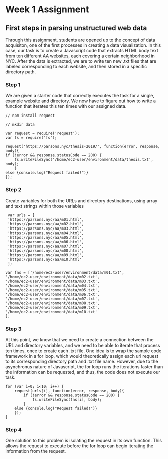 # Week 1 Assignment
## First steps in parsing unstructured web data

Through this assignment, students are opened up to the concept of data acquisiton, one of the first processes in creating a data visualization. In this case, our task is to create a Javascript code that extracts HTML body text from ten different AA websites, each covering a certain neighborhood in NYC. After the data is extracted, we are to write ten new .txt files that are labeled corresponding to each website, and then stored in a specific directory path.  

### Step 1
We are given a starter code that correctly executes the task for a single, example website and directory. We now have to figure out how to write a function that iterates this ten times with our assigned data.

    // npm install request

    // mkdir data

    var request = require('request');
    var fs = require('fs');

    request('https://parsons.nyc/thesis-2019/', function(error, response, body){
    if (!error && response.statusCode == 200) {
        fs.writeFileSync('/home/ec2-user/environment/data/thesis.txt', body);
        }
    else {console.log("Request failed!")}
    });

### Step 2
Create variables for both the URLs and directory destinations, using array and text strings within those variables 

     var urls = [
     'https://parsons.nyc/aa/m01.html',  
     'https://parsons.nyc/aa/m02.html',  
     'https://parsons.nyc/aa/m03.html',  
     'https://parsons.nyc/aa/m04.html',  
     'https://parsons.nyc/aa/m05.html',  
     'https://parsons.nyc/aa/m06.html',  
     'https://parsons.nyc/aa/m07.html',  
     'https://parsons.nyc/aa/m08.html',  
     'https://parsons.nyc/aa/m09.html',  
     'https://parsons.nyc/aa/m10.html'  
     ];
    
    var fns = ['/home/ec2-user/environment/data/m01.txt',
    '/home/ec2-user/environment/data/m02.txt',
    '/home/ec2-user/environment/data/m03.txt',
    '/home/ec2-user/environment/data/m04.txt',
    '/home/ec2-user/environment/data/m05.txt',
    '/home/ec2-user/environment/data/m06.txt',
    '/home/ec2-user/environment/data/m07.txt',
    '/home/ec2-user/environment/data/m08.txt',
    '/home/ec2-user/environment/data/m09.txt',
    '/home/ec2-user/environment/data/m10.txt'
    ];
    
### Step 3
At this point, we know that we need to create a connection between the URL and directory variables, and we need to be able to iterate that process ten times, once to create each .txt file. One idea is to wrap the sample code framework in a for loop, which would theoretically assign each url request to its corresponding directory path and .txt file name. However, due to the asynchronus nature of Javascript, the for loop runs the iterations faster than the information can be requested, and thus, the code does not execute our task. 

    for (var i=0; i<10; i++) {
        request(urls[i], function(error, response, body){
            if (!error && response.statusCode == 200) {
                fs.writeFileSync(fns[i], body);
            }
        else {console.log("Request failed!")}
        });
    }
    
### Step 4
One solution to this problem is isolating the request in its own function. This allows the request to execute before the for loop can begin iterating the information from the request.
